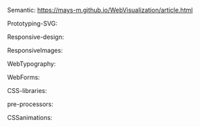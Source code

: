 Semantic:  https://mays-m.github.io/WebVisualization/article.html


Prototyping-SVG:

Responsive-design:

ResponsiveImages:

WebTypography: 

WebForms:

CSS-libraries:

pre-processors:

CSSanimations:
